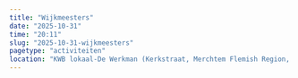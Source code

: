 ```yaml
---
title: "Wijkmeesters"
date: "2025-10-31"
time: "20:11"
slug: "2025-10-31-wijkmeesters"
pagetype: "activiteiten"
location: "KWB lokaal-De Werkman (Kerkstraat, Merchtem Flemish Region, Belgium)"
---
```




